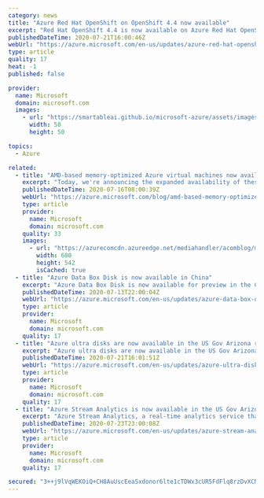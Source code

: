 ```yaml
---
category: news
title: "Azure Red Hat OpenShift on OpenShift 4.4 now available"
excerpt: "Red Hat OpenShift 4.4 is now available on Azure Red Hat OpenShift."
publishedDateTime: 2020-07-21T16:00:46Z
webUrl: "https://azure.microsoft.com/en-us/updates/azure-red-hat-openshift-on-openshift-44-now-available/"
type: article
quality: 17
heat: -1
published: false

provider:
  name: Microsoft
  domain: microsoft.com
  images:
    - url: "https://smartableai.github.io/microsoft-azure/assets/images/organizations/microsoft.com-50x50.jpg"
      width: 50
      height: 50

topics:
  - Azure

related:
  - title: "AMD-based memory-optimized Azure virtual machines now available in more regions"
    excerpt: "Today, we're announcing the expanded availability of these virtual machine (VM) sizes in new Azure regions and support for additional Availability Zones."
    publishedDateTime: 2020-07-16T08:00:39Z
    webUrl: "https://azure.microsoft.com/blog/amd-based-memory-optimized-azure-virtual-machines-now-available-in-more-regions/"
    type: article
    provider:
      name: Microsoft
      domain: microsoft.com
    quality: 33
    images:
      - url: "https://azurecomcdn.azureedge.net/mediahandler/acomblog/media/Default/blog/d92493a1-f2b7-43cc-aac0-2fb16327579f.png"
        width: 600
        height: 542
        isCached: true
  - title: "Azure Data Box Disk is now available in China"
    excerpt: "Azure Data Box Disk is now available for preview in the China East, China East 2, China North, and China North 2 regions. "
    publishedDateTime: 2020-07-13T22:00:04Z
    webUrl: "https://azure.microsoft.com/en-us/updates/azure-data-box-disk-is-now-available-in-china/"
    type: article
    provider:
      name: Microsoft
      domain: microsoft.com
    quality: 17
  - title: "Azure ultra disks are now available in the US Gov Arizona region"
    excerpt: "Azure ultra disks are now available in the US Gov Arizona region."
    publishedDateTime: 2020-07-21T16:01:51Z
    webUrl: "https://azure.microsoft.com/en-us/updates/azure-ultra-disks-are-now-available-in-the-us-gov-arizona-region/"
    type: article
    provider:
      name: Microsoft
      domain: microsoft.com
    quality: 17
  - title: "Azure Stream Analytics is now available in the US Gov Arizona region"
    excerpt: "Azure Stream Analytics, a real-time analytics service that is designed for mission-critical workloads, is now available in the US Gov Arizona region. \n"
    publishedDateTime: 2020-07-23T23:00:08Z
    webUrl: "https://azure.microsoft.com/en-us/updates/azure-stream-analytics-now-available-in-us-gov-arizona/"
    type: article
    provider:
      name: Microsoft
      domain: microsoft.com
    quality: 17

secured: "3++j9lVqWEKOiQ+CH8AuUscEeaSxdonor6lte1cTDWx3cUR5FdFlq8rzDvXCNugXKrCn9edT7ENeolgayD8cfrTGGnDtLldJ2BdsyndWO5vks4n+qqU+nQv/+2Sm1aNdzzG7eQkoV3QhN7uHeSC5WeMM4Np14btndQjZNx/YpbLTRjxhPwqf2+6lpQway1xiNJr4NXT5XdtWv5pEteUjigZtBW+Ey2cAHEZBoDlWSsjP5+gx6ltPxjiKYfzmNYEbChoD7NWq9jXxExvtVCUuULMTd5Q9Al5zknlyEWfStN//9KIjBN8aKcf6x+HH9ObHlemp6IWiU7tGtWud7VjbmA==;TO+BdOET4Xlf3QjnJyo4gQ=="
---
```


